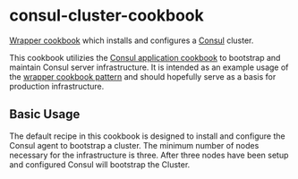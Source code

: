 # consul-cluster-cookbook
[Wrapper cookbook][0] which installs and configures a [Consul][1] cluster.

This cookbook utilizies the [Consul application cookbook][2] to
bootstrap and maintain Consul server infrastructure. It is intended as
an example usage of the [wrapper cookbook pattern][0] and should
hopefully serve as a basis for production infrastructure.

## Basic Usage
The default recipe in this cookbook is designed to install and
configure the Consul agent to bootstrap a cluster. The minimum number
of nodes necessary for the infrastructure is three. After three nodes
have been setup and configured Consul will bootstrap the Cluster.

[0]: http://blog.vialstudios.com/the-environment-cookbook-pattern#thewrappercookbook
[1]: https://consul.io/
[2]: https://github.com/johnbellone/consul-cookbook
